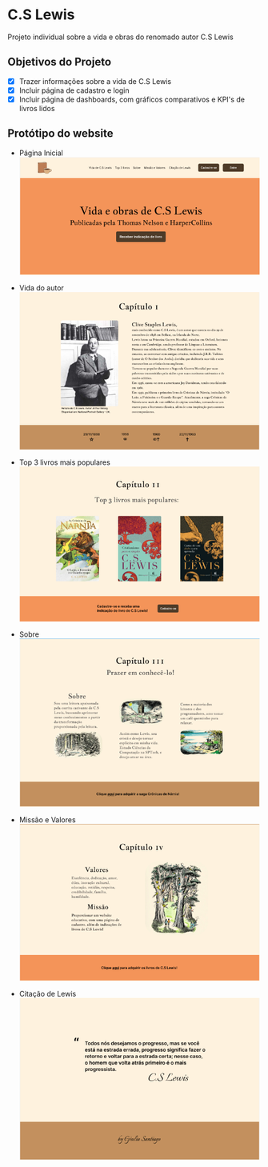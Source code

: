 # C.S Lewis
<p>Projeto individual sobre a vida e obras do renomado autor C.S Lewis</p>

## Objetivos do Projeto
- [x] Trazer informações sobre a vida de C.S Lewis
- [x] Incluir página de cadastro e login
- [x] Incluir página de dashboards, com gráficos comparativos e KPI's de livros lidos

## Protótipo do website
- Página Inicial
![Página Inicial](cs-lewis-/img/prototipo-website/pagina_inicial.PNG)

- Vida do autor
![Vida do autor](cs-lewis-/img/prototipo-website/vida_lewis.PNG)

- Top 3 livros mais populares
![Top 3 livros](cs-lewis-/img/prototipo-website/top_03.PNG)

- Sobre
![Sobre](cs-lewis-/img/prototipo-website/sobre.PNG)

- Missão e Valores
![Missão e Valores](cs-lewis-/img/prototipo-website/missao_valores.PNG)

- Citação de Lewis
![Sobre](cs-lewis-/img/prototipo-website/citacao_footer.PNG)
